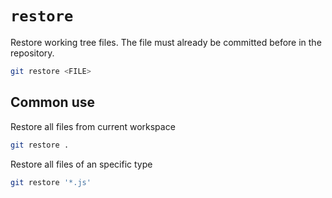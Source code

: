 # `restore`

Restore working tree files. The file must already be committed before in the repository.

```sh
git restore <FILE>
```

## Common use

Restore all files from current workspace

```sh
git restore .
```

Restore all files of an specific type

```sh
git restore '*.js'
```
